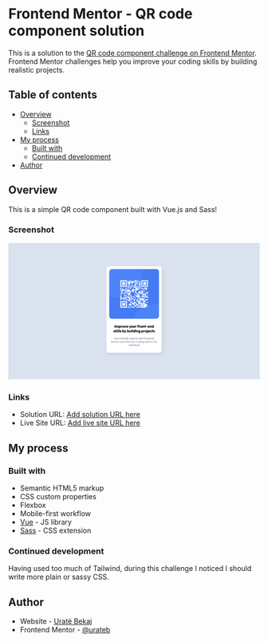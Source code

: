# Frontend Mentor - QR code component solution

This is a solution to the [QR code component challenge on Frontend Mentor](https://www.frontendmentor.io/challenges/qr-code-component-iux_sIO_H). Frontend Mentor challenges help you improve your coding skills by building realistic projects.

## Table of contents

- [Overview](#overview)
  - [Screenshot](#screenshot)
  - [Links](#links)
- [My process](#my-process)
  - [Built with](#built-with)
  - [Continued development](#continued-development)
- [Author](#author)

## Overview

This is a simple QR code component built with Vue.js and Sass!

### Screenshot

![](/public/screenshot.png)

### Links

- Solution URL: [Add solution URL here](https://your-solution-url.com)
- Live Site URL: [Add live site URL here](https://your-live-site-url.com)

## My process

### Built with

- Semantic HTML5 markup
- CSS custom properties
- Flexbox
- Mobile-first workflow
- [Vue](https://vuejs.org/) - JS library
- [Sass](https://sass-lang.com/) - CSS extension

### Continued development

Having used too much of Tailwind, during this challenge I noticed I should write more plain or sassy CSS.

## Author

- Website - [Uratë Bekaj](https://github.com/urateb/)
- Frontend Mentor - [@urateb](https://www.frontendmentor.io/profile/urateb)

